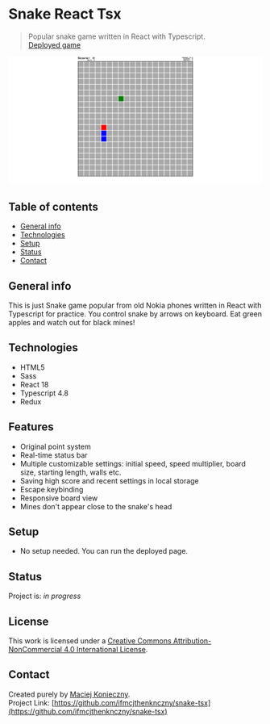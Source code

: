 # Snake React Tsx

> Popular snake game written in React with Typescript.  
[Deployed game](https://snake-tsx.vercel.app/)

![Here there was supposed to be the screenshot of the application](screenshot.png)

## Table of contents

- [General info](#general-info)
- [Technologies](#technologies)
- [Setup](#setup)
- [Status](#status)
- [Contact](#contact)

## General info

This is just Snake game popular from old Nokia phones written in React with Typescript for practice. You control snake by arrows on keyboard. Eat green apples and watch out for black mines!

## Technologies

- HTML5
- Sass
- React 18
- Typescript 4.8
- Redux

## Features

- Original point system
- Real-time status bar
- Multiple customizable settings: initial speed, speed multiplier, board size, starting length, walls etc.
- Saving high score and recent settings in local storage
- Escape keybinding
- Responsive board view
- Mines don't appear close to the snake's head

## Setup

- No setup needed. You can run the deployed page.

## Status

Project is: _in progress_

## License

This work is licensed under a [Creative Commons Attribution-NonCommercial 4.0 International License](https://creativecommons.org/licenses/by-nc/4.0/).

## Contact

Created purely by [Maciej Konieczny](https://github.com/ifmcjthenknczny).  
Project Link: [https://github.com/ifmcjthenknczny/snake-tsx](https://github.com/ifmcjthenknczny/snake-tsx)
